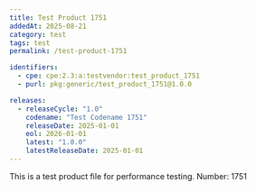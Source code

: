 ```yaml
---
title: Test Product 1751
addedAt: 2025-08-21
category: test
tags: test
permalink: /test-product-1751

identifiers:
  - cpe: cpe:2.3:a:testvendor:test_product_1751
  - purl: pkg:generic/test_product_1751@1.0.0

releases:
  - releaseCycle: "1.0"
    codename: "Test Codename 1751"
    releaseDate: 2025-01-01
    eol: 2026-01-01
    latest: "1.0.0"
    latestReleaseDate: 2025-01-01
---
```


This is a test product file for performance testing. Number: 1751
